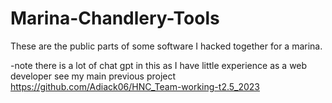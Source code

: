 # Marina-Chandlery-Tools
These are the public parts of some software I hacked together for a marina.

-note there is a lot of chat gpt in this as I have little experience as a web developer see my main previous project https://github.com/Adiack06/HNC_Team-working-t2.5_2023
